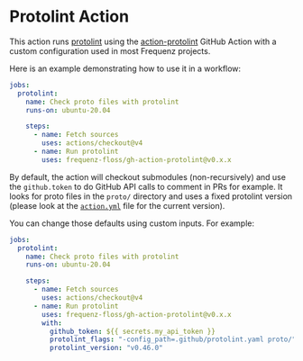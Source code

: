 # Protolint Action

This action runs [protolint](https://github.com/yoheimuta/protolint) using the
[action-protolint](https://github.com/yoheimuta/action-protolint) GitHub
Action with a custom configuration used in most Frequenz projects.

Here is an example demonstrating how to use it in a workflow:

```yaml
jobs:
  protolint:
    name: Check proto files with protolint
    runs-on: ubuntu-20.04

    steps:
      - name: Fetch sources
        uses: actions/checkout@v4
      - name: Run protolint
        uses: frequenz-floss/gh-action-protolint@v0.x.x
```

By default, the action will checkout submodules (non-recursively) and use the
`github.token` to do GitHub API calls to comment in PRs for example. It
looks for proto files in the `proto/` directory and uses a fixed protolint
version (please look at the [`action.yml`](./action.yml) file for the current
version).

You can change those defaults using custom inputs. For example:

```yaml
jobs:
  protolint:
    name: Check proto files with protolint
    runs-on: ubuntu-20.04

    steps:
      - name: Fetch sources
        uses: actions/checkout@v4
      - name: Run protolint
        uses: frequenz-floss/gh-action-protolint@v0.x.x
        with:
          github_token: ${{ secrets.my_api_token }}
          protolint_flags: "-config_path=.github/protolint.yaml proto/"
          protolint_version: "v0.46.0"
```
